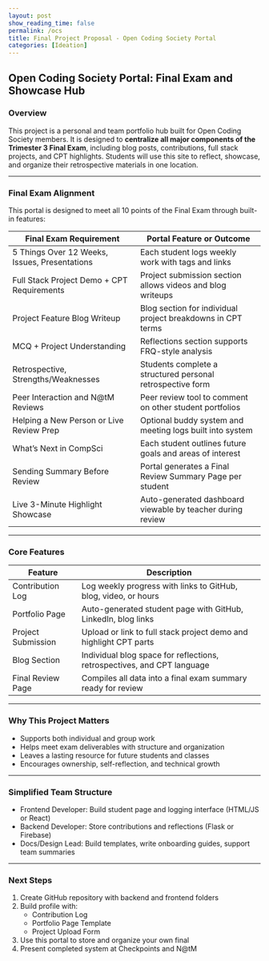 ```yaml
---
layout: post 
show_reading_time: false
permalink: /ocs
title: Final Project Proposal - Open Coding Society Portal
categories: [Ideation]
---
```


## Open Coding Society Portal: Final Exam and Showcase Hub

### Overview

This project is a personal and team portfolio hub built for Open Coding Society members. It is designed to **centralize all major components of the Trimester 3 Final Exam**, including blog posts, contributions, full stack projects, and CPT highlights. Students will use this site to reflect, showcase, and organize their retrospective materials in one location.

---

### Final Exam Alignment

This portal is designed to meet all 10 points of the Final Exam through built-in features:

| Final Exam Requirement                           | Portal Feature or Outcome                                      |
|--------------------------------------------------|----------------------------------------------------------------|
| 5 Things Over 12 Weeks, Issues, Presentations    | Each student logs weekly work with tags and links              |
| Full Stack Project Demo + CPT Requirements       | Project submission section allows videos and blog writeups     |
| Project Feature Blog Writeup                     | Blog section for individual project breakdowns in CPT terms    |
| MCQ + Project Understanding                      | Reflections section supports FRQ-style analysis                |
| Retrospective, Strengths/Weaknesses              | Students complete a structured personal retrospective form     |
| Peer Interaction and N@tM Reviews                | Peer review tool to comment on other student portfolios        |
| Helping a New Person or Live Review Prep         | Optional buddy system and meeting logs built into system       |
| What’s Next in CompSci                           | Each student outlines future goals and areas of interest       |
| Sending Summary Before Review                    | Portal generates a Final Review Summary Page per student       |
| Live 3-Minute Highlight Showcase                 | Auto-generated dashboard viewable by teacher during review     |

---

### Core Features

| Feature             | Description |
|---------------------|-------------|
| Contribution Log    | Log weekly progress with links to GitHub, blog, video, or hours |
| Portfolio Page      | Auto-generated student page with GitHub, LinkedIn, blog links   |
| Project Submission  | Upload or link to full stack project demo and highlight CPT parts |
| Blog Section        | Individual blog space for reflections, retrospectives, and CPT language |
| Final Review Page   | Compiles all data into a final exam summary ready for review    |

---

### Why This Project Matters

- Supports both individual and group work
- Helps meet exam deliverables with structure and organization
- Leaves a lasting resource for future students and classes
- Encourages ownership, self-reflection, and technical growth

---

### Simplified Team Structure

- Frontend Developer: Build student page and logging interface (HTML/JS or React)
- Backend Developer: Store contributions and reflections (Flask or Firebase)
- Docs/Design Lead: Build templates, write onboarding guides, support team summaries

---

### Next Steps

1. Create GitHub repository with backend and frontend folders
2. Build profile with:
    - Contribution Log
    - Portfolio Page Template
    - Project Upload Form
3. Use this portal to store and organize your own final
4. Present completed system at Checkpoints and N@tM
